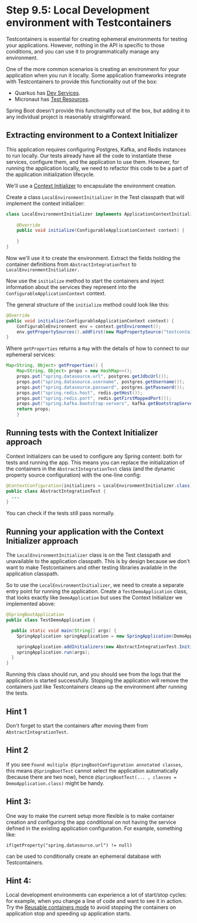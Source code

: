 # Step 9.5: Local Development environment with Testcontainers

Testcontainers is essential for creating ephemeral environments for testing your applications.
However, nothing in the API is specific to those conditions, and you can use it to programmatically manage any environment.

One of the more common scenarios is creating an environment for your application when you run it locally.
Some application frameworks integrate with Testcontainers to provide this functionality out of the box:

* Quarkus has [Dev Services](https://quarkus.io/guides/dev-services).
* Micronaut has [Test Resources](https://micronaut-projects.github.io/micronaut-test-resources/latest/guide/).

Spring Boot doesn't provide this functionality out of the box, but adding it to any individual project is reasonably straightforward.

## Extracting environment to a Context Initializer

This application requires configuring Postgres, Kafka, and Redis instances to run locally.
Our tests already have all the code to instantiate these services, configure them, and the application to use them.
However, for running the application locally, we need to refactor this code to be a part of the application initialization lifecycle.

We'll use a [Context Initializer](https://docs.spring.io/spring-framework/docs/current/javadoc-api/org/springframework/context/ApplicationContextInitializer.html) to encapsulate the environment creation.

Create a class `LocalEnvironmentInitializer` in the Test classpath that will implement the context initializer:

```java
class LocalEnvironmentInitializer implements ApplicationContextInitializer<ConfigurableApplicationContext> {
  
    @Override
    public void initialize(ConfigurableApplicationContext context) {
      
    }
}
```

Now we'll use it to create the environment.
Extract the fields holding the container definitions from `AbstractIntegrationTest` to `LocalEnvironmentInitializer.`

Now use the `initialize` method to start the containers and inject information about the services they represent into the `ConfigurableApplicationContext` context.

The general structure of the `initialize` method could look like this:

```java
@Override
public void initialize(ConfigurableApplicationContext context) {
    ConfigurableEnvironment env = context.getEnvironment();
    env.getPropertySources().addFirst(new MapPropertySource("testcontainers", getProperties()));
}
```

Where `getProperties` returns a `Map` with the details of how to connect to our ephemeral services:

```java
Map<String, Object> getProperties() {
    Map<String, Object> props = new HashMap<>();
    props.put("spring.datasource.url", postgres.getJdbcUrl());
    props.put("spring.datasource.username", postgres.getUsername());
    props.put("spring.datasource.password", postgres.getPassword());
    props.put("spring.redis.host", redis.getHost());
    props.put("spring.redis.port", redis.getFirstMappedPort());
    props.put("spring.kafka.bootstrap-servers", kafka.getBootstrapServers());
    return props;
    }
```

## Running tests with the Context Initializer approach

Context Initializers can be used to configure any Spring content: both for tests and running the app.
This means you can replace the initialization of the containers in the `AbstractIntegrationTest` class (and the dynamic property source configuration) with the one-line config:

```java
@ContextConfiguration(initializers = LocalEnvironmentInitializer.class)
public class AbstractIntegrationTest {
  ...
}
```
You can check if the tests still pass normally.

## Running your application with the Context Initializer approach

The `LocalEnvironmentInitializer` class is on the Test classpath and unavailable to the application classpath.
This is by design because we don't want to make Testcontainers and other testing libraries available in the application classpath.

So to use the `LocalEnvironmentInitializer`, we need to create a separate entry point for running the application.
Create a `TestDemoApplication` class, that looks exactly like `DemoApplication` but uses the Context Initializer we implemented above: 

```java
@SpringBootApplication
public class TestDemoApplication {

  public static void main(String[] args) {
    SpringApplication springApplication = new SpringApplication(DemoApplication.class);

    springApplication.addInitializers(new AbstractIntegrationTest.Initializer());
    springApplication.run(args);
  }
}
```

Running this class should run, and you should see from the logs that the application is started successfully.
Stopping the application will remove the containers just like Testcontainers cleans up the environment after running the tests.


## Hint 1
Don't forget to start the containers after moving them from `AbstractIntegrationTest`.

## Hint 2

If you see `Found multiple @SpringBootConfiguration annotated classes`, this means `@SpringBootTest` cannot select the application automatically (because there are two now), hence `@SpringBootTest(... , classes = DemoApplication.class)` might be handy.


## Hint 3:
One way to make the current setup more flexible is to make container creation and configuring the app conditional on not having the service defined in the existing application configuration.
For example, something like:
```
if(getProperty("spring.datasource.url") != null)
```
can be used to conditionally create an ephemeral database with Testcontainers.

## Hint 4:
Local development environments can experience a lot of start/stop cycles: for example, when you change a line of code and want to see it in action.
Try the [Reusable containers mode](https://www.testcontainers.org/features/reuse/) to avoid stopping the containers on application stop and speeding up application starts. 
